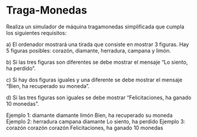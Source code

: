 # Traga-Monedas
Realiza un simulador de máquina tragamonedas simplificada que cumpla los siguientes requisitos:

a) El ordenador mostrará una tirada que consiste en mostrar 3 figuras. Hay 5 figuras posibles: corazón, diamante, herradura, campana y limón.

b) Si las tres figuras son diferentes se debe mostrar el mensaje “Lo siento, ha perdido”.

c) Si hay dos figuras iguales y una diferente se debe mostrar el mensaje “Bien, ha recuperado su moneda”.

d) Si las tres figuras son iguales se debe mostrar “Felicitaciones, ha ganado 10 monedas”.

Ejemplo 1: diamante diamante limón Bien, ha recuperado su moneda
Ejemplo 2: herradura campana diamante Lo siento, ha perdido
Ejemplo 3: corazón corazón corazón Felicitaciones, ha ganado 10 monedas
